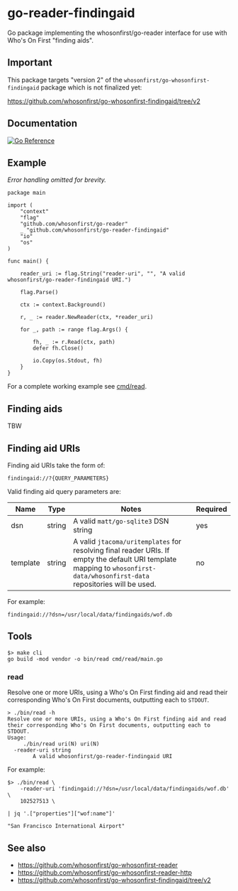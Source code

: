 # go-reader-findingaid

Go package implementing the whosonfirst/go-reader interface for use with Who's On First "finding aids".

## Important

This package targets "version 2" of the `whosonfirst/go-whosonfirst-findingaid` package which is not finalized yet:

https://github.com/whosonfirst/go-whosonfirst-findingaid/tree/v2

## Documentation

[![Go Reference](https://pkg.go.dev/badge/github.com/whosonfirst/go-reader-findingaid.svg)](https://pkg.go.dev/github.com/whosonfirst/go-reader-findingaid)

## Example

_Error handling omitted for brevity._

```
package main

import (
	"context"
	"flag"
	"github.com/whosonfirst/go-reader"
	_ "github.com/whosonfirst/go-reader-findingaid"
	"io"
	"os"
)

func main() {

	reader_uri := flag.String("reader-uri", "", "A valid whosonfirst/go-reader-findingaid URI.")

	flag.Parse()

	ctx := context.Background()

	r, _ := reader.NewReader(ctx, *reader_uri)

	for _, path := range flag.Args() {

		fh, _ := r.Read(ctx, path)
		defer fh.Close()

		io.Copy(os.Stdout, fh)
	}
}
```

For a complete working example see [cmd/read](cmd/read/main.go).

## Finding aids

TBW

## Finding aid URIs

Finding aid URIs take the form of:

```
findingaid://?{QUERY_PARAMETERS}
```

Valid finding aid query parameters are:

| Name | Type | Notes | Required
| --- | --- | --- | --- |
| dsn | string | A valid `matt/go-sqlite3` DSN string | yes |
| template | string | A valid `jtacoma/uritemplates` for resolving final reader URIs. If empty the default URI template mapping to `whosonfirst-data/whosonfirst-data` repositories will be used. | no |

For example:

```
findingaid://?dsn=/usr/local/data/findingaids/wof.db
```

## Tools

```
$> make cli
go build -mod vendor -o bin/read cmd/read/main.go
```

### read

Resolve one or more URIs, using a Who's On First finding aid and read their corresponding Who's On First documents, outputting each to `STDOUT`.

```
> ./bin/read -h
Resolve one or more URIs, using a Who's On First finding aid and read their corresponding Who's On First documents, outputting each to STDOUT.
Usage:
	 ./bin/read uri(N) uri(N)
  -reader-uri string
    	A valid whosonfirst/go-reader-findingaid URI
```

For example:

```
$> ./bin/read \
	-reader-uri 'findingaid://?dsn=/usr/local/data/findingaids/wof.db' \
	102527513 \
	
| jq '.["properties"]["wof:name"]'

"San Francisco International Airport"
```

## See also

* https://github.com/whosonfirst/go-whosonfirst-reader
* https://github.com/whosonfirst/go-whosonfirst-reader-http
* https://github.com/whosonfirst/go-whosonfirst-findingaid/tree/v2